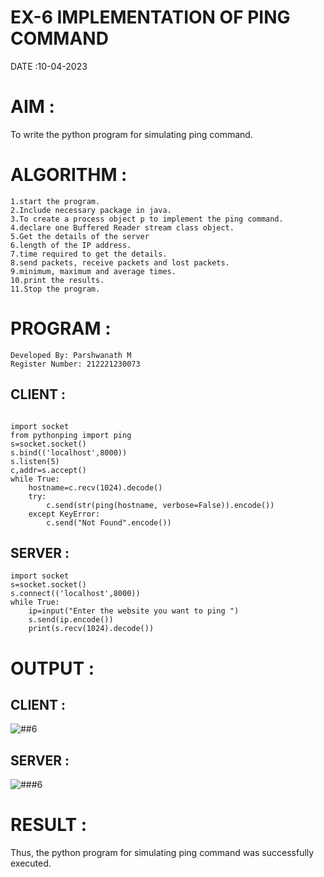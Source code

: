 # EX-6 IMPLEMENTATION OF PING COMMAND
DATE :10-04-2023

# AIM :
To write the python program for simulating ping command.

# ALGORITHM :
```
1.start the program.
2.Include necessary package in java.
3.To create a process object p to implement the ping command.
4.declare one Buffered Reader stream class object.
5.Get the details of the server
6.length of the IP address.
7.time required to get the details.
8.send packets, receive packets and lost packets.
9.minimum, maximum and average times.
10.print the results.
11.Stop the program.
```
# PROGRAM :
```
Developed By: Parshwanath M
Register Number: 212221230073
```
## CLIENT :
```

import socket
from pythonping import ping
s=socket.socket()
s.bind(('localhost',8000))
s.listen(5)
c,addr=s.accept()
while True:
    hostname=c.recv(1024).decode()
    try:
        c.send(str(ping(hostname, verbose=False)).encode())
    except KeyError:
        c.send("Not Found".encode())
 ```
## SERVER :
```
import socket
s=socket.socket()
s.connect(('localhost',8000))
while True:
    ip=input("Enter the website you want to ping ")
    s.send(ip.encode())
    print(s.recv(1024).decode())
```
# OUTPUT :
## CLIENT :
![##6](https://github.com/parsh2004/EX-6/assets/95388047/946d7725-71df-4fd2-9cc9-dcf2d33e7110)

## SERVER :
![###6](https://github.com/parsh2004/EX-6/assets/95388047/e6af7c6c-f833-46f3-a40d-d4e70828f939)

# RESULT :
Thus, the python program for simulating ping command was successfully executed.
